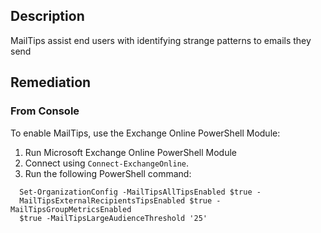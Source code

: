 ## Description

MailTips assist end users with identifying strange patterns to emails they send

## Remediation

### From Console

To enable MailTips, use the Exchange Online PowerShell Module:

1. Run Microsoft Exchange Online PowerShell Module
2. Connect using `Connect-ExchangeOnline`.
3. Run the following PowerShell command:

```
  Set-OrganizationConfig -MailTipsAllTipsEnabled $true - 
  MailTipsExternalRecipientsTipsEnabled $true -MailTipsGroupMetricsEnabled 
  $true -MailTipsLargeAudienceThreshold '25'
```
